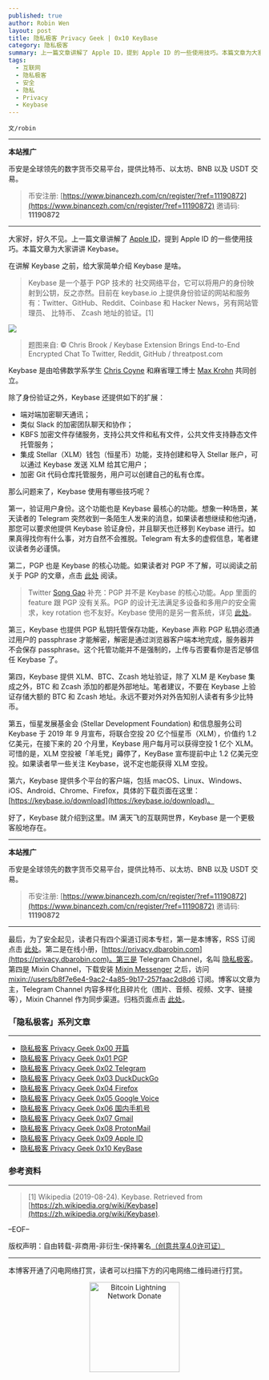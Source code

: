 ```yaml
---
published: true
author: Robin Wen
layout: post
title: 隐私极客 Privacy Geek | 0x10 KeyBase
category: 隐私极客
summary: 上一篇文章讲解了 Apple ID，提到 Apple ID 的一些使用技巧。本篇文章为大家讲讲 Keybase。Keybase 是一个基于 PGP 技术的 社交网络平台，它可以将用户的身份映射到公钥，反之亦然。目前在 keybase.io 上提供身份验证的网站和服务有：Twitter、GitHub、Reddit、Coinbase 和 Hacker News，另有网站管理员、 比特币、 Zcash 地址的验证。好了，Keybase 就介绍到这里。IM 满天飞的互联网世界，Keybase 是一个更极客般地存在。
tags:
  - 互联网
  - 隐私极客
  - 安全
  - 隐私
  - Privacy
  - Keybase
---
```


`文/robin`

***

**本站推广**

币安是全球领先的数字货币交易平台，提供比特币、以太坊、BNB 以及 USDT 交易。

> 币安注册: [https://www.binancezh.com/cn/register/?ref=11190872](https://www.binancezh.com/cn/register/?ref=11190872)
> 邀请码: **11190872**

***

大家好，好久不见。上一篇文章讲解了 [Apple ID](https://dbarobin.com/2019/10/20/privacy-geek-appleid/)，提到 Apple ID 的一些使用技巧。本篇文章为大家讲讲 Keybase。

在讲解 Keybase 之前，给大家简单介绍 Keybase 是啥。

> Keybase 是一个基于 PGP 技术的 社交网络平台，它可以将用户的身份映射到公钥，反之亦然。目前在 keybase.io 上提供身份验证的网站和服务有：Twitter、GitHub、Reddit、Coinbase 和 Hacker News，另有网站管理员、 比特币、 Zcash 地址的验证。[1]

![](https://cdn.dbarobin.com/fheznwg.png)

> 题图来自: © Chris Brook / Keybase Extension Brings End-to-End Encrypted Chat To Twitter, Reddit, GitHub / threatpost.com

Keybase 是由哈佛数学系学生 [Chris Coyne](https://chriscoyne.com/) 和麻省理工博士 [Max Krohn](https://keybase.io/max) 共同创立。

除了身份验证之外，Keybase 还提供如下的扩展：

* 端对端加密聊天通讯；
* 类似 Slack 的加密团队聊天和协作；
* KBFS 加密文件存储服务，支持公共文件和私有文件，公共文件支持静态文件托管服务；
* 集成 Stellar（XLM）钱包（恒星币）功能，支持创建和导入 Stellar 账户，可以通过 Keybase 发送 XLM 给其它用户；
* 加密 Git 代码仓库托管服务，用户可以创建自己的私有仓库。

那么问题来了，Keybase 使用有哪些技巧呢？

第一，验证用户身份。这个功能也是 Keybase 最核心的功能。想象一种场景，某天读者的 Telegram 突然收到一条陌生人发来的消息，如果读者想继续和他沟通，那您可以要求他提供 Keybase 验证身份，并且聊天也迁移到 Keybase 进行。如果真得找你有什么事，对方自然不会推脱。Telegram 有太多的虚假信息，笔者建议读者务必谨慎。

第二，PGP 也是 Keybase 的核心功能。如果读者对 PGP 不了解，可以阅读之前关于 PGP 的文章，点击 [此处](https://dbarobin.com/2019/05/02/privacy-geek-pgp/) 阅读。

> Twitter [Song Gao](https://twitter.com/__songgao__) 补充：PGP 并不是 Keybase 的核心功能。App 里面的 feature 跟 PGP 没有关系。PGP 的设计无法满足多设备和多用户的安全需求，key rotation 也不友好。Keybase 使用的是另一套系统，详见 [此处](https://book.keybase.io/account)。

第三，Keybase 也提供 PGP 私钥托管保存功能，Keybase 声称 PGP 私钥必须通过用户的 passphrase 才能解密，解密是通过浏览器客户端本地完成，服务器并不会保存 passphrase。这个托管功能并不是强制的，上传与否要看你是否足够信任 Keybase 了。

第四，Keybase 提供 XLM、BTC、Zcash 地址验证，除了 XLM 是 Keybase 集成之外，BTC 和 Zcash 添加的都是外部地址。笔者建议，不要在 Keybase 上验证存储大额的 BTC 和 Zcash 地址。永远不要对外对外告知别人读者有多少比特币。

第五，恒星发展基金会 (Stellar Development Foundation) 和信息服务公司 Keybase 于 2019 年 9 月宣布，将联合空投 20 亿个恒星币（XLM），价值约 1.2 亿美元，在接下来的 20 个月里，Keybase 用户每月可以获得空投 1 亿个 XLM。可惜的是，XLM 空投被「羊毛党」薅停了，KeyBase 宣布提前中止 1.2 亿美元空投。如果读者早一些关注 Keybase，说不定也能获得 XLM 空投。

第六，Keybase 提供多个平台的客户端，包括 macOS、Linux、Windows、iOS、Android、Chrome、Firefox，具体的下载页面在这里：[https://keybase.io/download](https://keybase.io/download)。

好了，Keybase 就介绍到这里。IM 满天飞的互联网世界，Keybase 是一个更极客般地存在。

***

**本站推广**

币安是全球领先的数字货币交易平台，提供比特币、以太坊、BNB 以及 USDT 交易。

> 币安注册: [https://www.binancezh.com/cn/register/?ref=11190872](https://www.binancezh.com/cn/register/?ref=11190872)
> 邀请码: **11190872**

***

最后，为了安全起见，读者只有四个渠道订阅本专栏，第一是本博客，RSS 订阅点击 [此处](https://dbarobin.com/feed.xml)。第二是在线小册，[https://privacy.dbarobin.com](https://privacy.dbarobin.com)。第三是 Telegram Channel，名叫 [隐私极客](https://t.me/privacygeek)。第四是 Mixin Channel，下载安装 [Mixin Messenger](https://mixin.one/messenger) 之后，访问 [mixin://users/b8f7e6e4-9ac2-4a85-9b17-257faac2d8d6](mixin://users/b8f7e6e4-9ac2-4a85-9b17-257faac2d8d6) 订阅。博客以文章为主，Telegram Channel 内容多样化且碎片化（图片、音频、视频、文字、链接等），Mixin Channel 作为同步渠道。归档页面点击 [此处](https://dbarobin.com/privacy/)。

### 「隐私极客」系列文章
***

* [隐私极客 Privacy Geek 0x00 开篇](https://dbarobin.com/2019/04/14/privacy-geek-prologue/)
* [隐私极客 Privacy Geek 0x01 PGP](https://dbarobin.com/2019/05/02/privacy-geek-pgp/)
* [隐私极客 Privacy Geek 0x02 Telegram](https://dbarobin.com/2019/05/14/privacy-geek-telegram/)
* [隐私极客 Privacy Geek 0x03 DuckDuckGo](https://dbarobin.com/2019/06/07/privacy-geek-duckduckgo/)
* [隐私极客 Privacy Geek 0x04 Firefox](https://dbarobin.com/2019/07/21/privacy-geek-firefox/)
* [隐私极客 Privacy Geek 0x05 Google Voice](https://dbarobin.com/2019/08/10/privacy-geek-google-voice/)
* [隐私极客 Privacy Geek 0x06 国内手机号](https://dbarobin.com/2019/08/18/privacy-geek-mobile/)
* [隐私极客 Privacy Geek 0x07 Gmail](https://dbarobin.com/2019/10/01/privacy-geek-gmail/)
* [隐私极客 Privacy Geek 0x08 ProtonMail](https://dbarobin.com/2019/10/13/privacy-geek-protonmail/)
* [隐私极客 Privacy Geek 0x09 Apple ID](https://dbarobin.com/2019/10/20/privacy-geek-appleid/)
* [隐私极客 Privacy Geek 0x10 KeyBase](https://dbarobin.com/2020/04/24/privacy-geek-keybase/)

### 参考资料
***

> [1] Wikipedia (2019-08-24). Keybase. Retrieved from [https://zh.wikipedia.org/wiki/Keybase](https://zh.wikipedia.org/wiki/Keybase).

–EOF–

版权声明：自由转载-非商用-非衍生-保持署名<a href="http://creativecommons.org/licenses/by-nc-nd/4.0/deed.zh" target="_blank">（创意共享4.0许可证）</a>

***

本博客开通了闪电网络打赏，读者可以扫描下方的闪电网络二维码进行打赏。

<center><img title="Bitcoin Lightning Network Donate" width="180" height="180" src="https://lnd.hoo.com/api/generate?openid=TruSwjrK2q57V484Tf0u&isimg=1" alt="Bitcoin Lightning Network Donate"/></center>